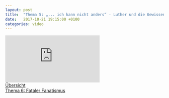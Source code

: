 ```yaml
---
layout: post
title:  "Thema 5: „... ich kann nicht anders“ - Luther und die Gewissensfreiheit"
date:   2017-10-21 19:15:00 +0100
categories: video
---
```


<div class="o-ratio o-ratio--16:9 u-shadow u-mv">
    <iframe src="http://embed.joelmediatv.de/06500" frameborder="0" allowfullscreen></iframe>
</div>

<div class="o-pack">
    <div class="o-pack__item">
        <a class="c-btn c-btn--primary c-btn--ghost" href="/#program">Übersicht</a>
    </div>
    <div class="o-pack__item u-text-right">
        <a class="c-btn c-btn--primary c-btn--disabled" href="{{ site.baseurl }}{% post_url 2017-10-22-thema-6 %}" disabled>Thema 6: Fataler Fanatismus <span class="u-ic-arrow-forward"></span></a>
    </div>
</div>
